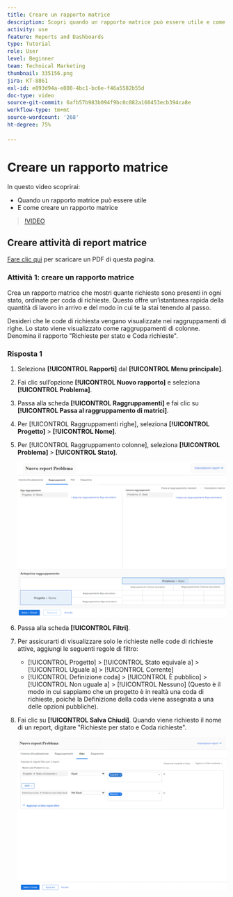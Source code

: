 ```yaml
---
title: Creare un rapporto matrice
description: Scopri quando un rapporto matrice può essere utile e come crearlo in Workfront.
activity: use
feature: Reports and Dashboards
type: Tutorial
role: User
level: Beginner
team: Technical Marketing
thumbnail: 335156.png
jira: KT-8861
exl-id: e893d94a-e808-4bc1-bc6e-f46a5582b55d
doc-type: video
source-git-commit: 6afb57b983b094f9bc0c082a160453ecb394ca8e
workflow-type: tm+mt
source-wordcount: '268'
ht-degree: 75%

---
```


# Creare un rapporto matrice

In questo video scoprirai:

* Quando un rapporto matrice può essere utile
* E come creare un rapporto matrice

>[!VIDEO](https://video.tv.adobe.com/v/335156/?quality=12&learn=on)

## Creare attività di report matrice

[Fare clic qui](/help/assets/create-matrix-report-activities.pdf) per scaricare un PDF di questa pagina.

### Attività 1: creare un rapporto matrice

Crea un rapporto matrice che mostri quante richieste sono presenti in ogni stato, ordinate per coda di richieste. Questo offre un’istantanea rapida della quantità di lavoro in arrivo e del modo in cui te la stai tenendo al passo.

Desideri che le code di richiesta vengano visualizzate nei raggruppamenti di righe. Lo stato viene visualizzato come raggruppamenti di colonne. Denomina il rapporto &quot;Richieste per stato e Coda richieste&quot;.

### Risposta 1

1. Seleziona **[!UICONTROL Rapporti]** dal **[!UICONTROL Menu principale]**.
1. Fai clic sull’opzione **[!UICONTROL Nuovo rapporto]** e seleziona **[!UICONTROL Problema]**.
1. Passa alla scheda **[!UICONTROL Raggruppamenti]** e fai clic su **[!UICONTROL Passa al raggruppamento di matrici]**.
1. Per [!UICONTROL Raggruppamenti righe], seleziona **[!UICONTROL Progetto]** > **[!UICONTROL Nome]**.
1. Per [!UICONTROL Raggruppamento colonne], seleziona **[!UICONTROL Problema]** > **[!UICONTROL Stato]**.

   ![Immagine della schermata per creare un nuovo raggruppamento di rapporti sui problemi](assets/matrix-report-groupings.png)

1. Passa alla scheda **[!UICONTROL Filtri]**.
1. Per assicurarti di visualizzare solo le richieste nelle code di richieste attive, aggiungi le seguenti regole di filtro:

   * [!UICONTROL Progetto] > [!UICONTROL Stato equivale a] > [!UICONTROL Uguale a] > [!UICONTROL Corrente]
   * [!UICONTROL Definizione coda] > [!UICONTROL È pubblico] > [!UICONTROL Non uguale a] > [!UICONTROL Nessuno] (Questo è il modo in cui sappiamo che un progetto è in realtà una coda di richieste, poiché la Definizione della coda viene assegnata a una delle opzioni pubbliche).

1. Fai clic su **[!UICONTROL Salva Chiudi]**. Quando viene richiesto il nome di un report, digitare &quot;Richieste per stato e Coda richieste&quot;.

   ![Immagine della schermata per creare un nuovo filtro per la segnalazione dei problemi](assets/matrix-report-filters.png)
